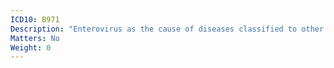```yaml
---
ICD10: B971
Description: "Enterovirus as the cause of diseases classified to other chapters"
Matters: No
Weight: 0
---
```

